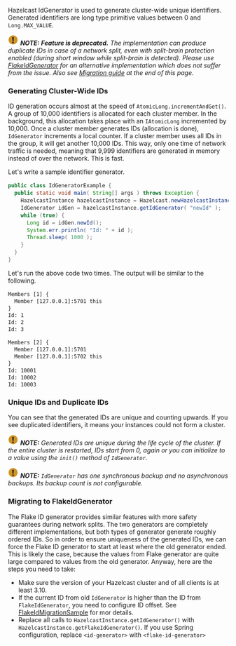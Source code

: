 
Hazelcast IdGenerator is used to generate cluster-wide unique identifiers. Generated identifiers are long type primitive values between 0 and `Long.MAX_VALUE`.

![image](../images/NoteSmall.jpg) ***NOTE:*** ***Feature is deprecated.*** *The implementation can produce duplicate IDs in case of a network split, even with split-brain protection enabled (during short window while split-brain is detected). Please use [FlakeIdGenerator](/1450_FlakeIdGenerator.md) for an alternative implementation which does not suffer from the issue. Also see [Migration guide](#page_Migrating+to+FlakeIdGenerator) at the end of this page.*

### Generating Cluster-Wide IDs

ID generation occurs almost at the speed of `AtomicLong.incrementAndGet()`. A group of 10,000 identifiers is allocated for each cluster member. In the background, this allocation takes place with an `IAtomicLong` incremented by 10,000. Once a cluster member generates IDs (allocation is done), `IdGenerator` increments a local counter. If a cluster member uses all IDs in the group, it will get another 10,000 IDs. This way, only one time of network traffic is needed, meaning that 9,999 identifiers are generated in memory instead of over the network. This is fast.

Let's write a sample identifier generator.

```java
public class IdGeneratorExample {
  public static void main( String[] args ) throws Exception {
    HazelcastInstance hazelcastInstance = Hazelcast.newHazelcastInstance();
    IdGenerator idGen = hazelcastInstance.getIdGenerator( "newId" );
    while (true) {
      Long id = idGen.newId();
      System.err.println( "Id: " + id );
      Thread.sleep( 1000 );
    }
  }
}
```

Let's run the above code two times. The output will be similar to the following.

```plain
Members [1] {
  Member [127.0.0.1]:5701 this
}
Id: 1
Id: 2
Id: 3
```


```plain
Members [2] {
  Member [127.0.0.1]:5701
  Member [127.0.0.1]:5702 this
}
Id: 10001
Id: 10002
Id: 10003
```

### Unique IDs and Duplicate IDs

You can see that the generated IDs are unique and counting upwards. If you see duplicated identifiers, it means your instances could not form a cluster. 


![image](../images/NoteSmall.jpg) ***NOTE:*** *Generated IDs are unique during the life cycle of the cluster. If the entire cluster is restarted, IDs start from 0, again or you can initialize to a value using the `init()` method of `IdGenerator`.*

![image](../images/NoteSmall.jpg) ***NOTE:*** *`IdGenerator` has one synchronous backup and no asynchronous backups. Its backup count is not configurable.*


### Migrating to FlakeIdGenerator

The Flake ID generator provides similar features with more safety guarantees during network splits. The two generators are completely different implementations, but both types of generator generate roughly ordered IDs. So in order to ensure uniqueness of the generated IDs, we can force the Flake ID generator to start at least where the old generator ended. This is likely the case, because the values from Flake generator are quite large compared to values from the old generator. Anyway, here are the steps you need to take: 

* Make sure the version of your Hazelcast cluster and of all clients is at least 3.10.
* If the current ID from old `IdGenerator` is higher than the ID from `FlakeIdGenerator`, you need to configure ID offset. See [FlakeIdMigrationSample](https://github.com/hazelcast/hazelcast-code-samples/blob/v3.10/distributed-primitives/flake-id-generator/src/main/java/FlakeIdMigrationSample.java) for mor details.
* Replace all calls to `HazelcastInstance.getIdGenerator()` with `HazelcastInstance.getFlakeIdGenerator()`. If you use Spring configuration, replace `<id-generator>` with `<flake-id-generator>`